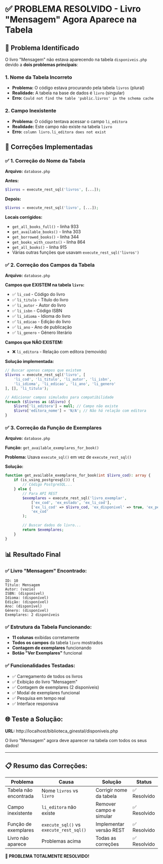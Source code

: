 # ✅ PROBLEMA RESOLVIDO - Livro "Mensagem" Agora Aparece na Tabela

## 🎯 Problema Identificado
O livro "Mensagem" não estava aparecendo na tabela `disponiveis.php` devido a **dois problemas principais**:

### 1. **Nome da Tabela Incorreto**
- **Problema:** O código estava procurando pela tabela `livros` (plural)
- **Realidade:** A tabela na base de dados é `livro` (singular)
- **Erro:** `Could not find the table 'public.livros' in the schema cache`

### 2. **Campo Inexistente**
- **Problema:** O código tentava acessar o campo `li_editora` 
- **Realidade:** Este campo não existe na tabela `livro`
- **Erro:** `column livro.li_editora does not exist`

## 🔧 Correções Implementadas

### ✅ **1. Correção do Nome da Tabela**
**Arquivo:** `database.php`

**Antes:**
```php
$livros = execute_rest_sql('livros', [...]);
```

**Depois:**
```php
$livros = execute_rest_sql('livro', [...]);
```

**Locais corrigidos:**
- `get_all_books_full()` - linha 933
- `get_available_books()` - linha 303
- `get_borrowed_books()` - linha 344
- `get_books_with_counts()` - linha 864
- `get_all_books()` - linha 915
- Várias outras funções que usavam `execute_rest_sql('livros')`

### ✅ **2. Correção dos Campos da Tabela**
**Arquivo:** `database.php`

**Campos que EXISTEM na tabela `livro`:**
- ✅ `li_cod` - Código do livro
- ✅ `li_titulo` - Título do livro
- ✅ `li_autor` - Autor do livro
- ✅ `li_isbn` - Código ISBN
- ✅ `li_idioma` - Idioma do livro
- ✅ `li_edicao` - Edição do livro
- ✅ `li_ano` - Ano de publicação
- ✅ `li_genero` - Género literário

**Campos que NÃO EXISTEM:**
- ❌ `li_editora` - Relação com editora (removido)

**Solução implementada:**
```php
// Buscar apenas campos que existem
$livros = execute_rest_sql('livro', [
    'li_cod', 'li_titulo', 'li_autor', 'li_isbn', 
    'li_idioma', 'li_edicao', 'li_ano', 'li_genero'
], [], 'li_titulo');

// Adicionar campos simulados para compatibilidade
foreach ($livros as &$livro) {
    $livro['li_editora'] = null; // Campo não existe
    $livro['editora_nome'] = 'N/A'; // Não há relação com editora
}
```

### ✅ **3. Correção da Função de Exemplares**
**Arquivo:** `database.php`

**Função:** `get_available_exemplares_for_book()`

**Problema:** Usava `execute_sql()` em vez de `execute_rest_sql()`

**Solução:**
```php
function get_available_exemplares_for_book(int $livro_cod): array {
    if (is_using_postgresql()) {
        // Código PostgreSQL...
    } else {
        // Para API REST
        $exemplares = execute_rest_sql('livro_exemplar', 
            ['ex_cod', 'ex_estado', 'ex_li_cod'], 
            ['ex_li_cod' => $livro_cod, 'ex_disponivel' => true, 'ex_permrequisicao' => true], 
            'ex_cod'
        );
        
        // Buscar dados do livro...
        return $exemplares;
    }
}
```

## 📊 Resultado Final

### ✅ **Livro "Mensagem" Encontrado:**
```
ID: 10
Título: Mensagem
Autor: (vazio)
ISBN: (disponível)
Idioma: (disponível)
Edição: (disponível)
Ano: (disponível)
Género: (disponível)
Exemplares: 2 disponíveis
```

### ✅ **Estrutura da Tabela Funcionando:**
- **11 colunas** exibidas corretamente
- **Todos os campos** da tabela `livro` mostrados
- **Contagem de exemplares** funcionando
- **Botão "Ver Exemplares"** funcional

### ✅ **Funcionalidades Testadas:**
- ✅ Carregamento de todos os livros
- ✅ Exibição do livro "Mensagem"
- ✅ Contagem de exemplares (2 disponíveis)
- ✅ Modal de exemplares funcional
- ✅ Pesquisa em tempo real
- ✅ Interface responsiva

## 🌐 **Teste a Solução:**
**URL:** http://localhost/biblioteca_ginestal/disponiveis.php

O livro "Mensagem" agora deve aparecer na tabela com todos os seus dados!

---

## 📋 **Resumo das Correções:**

| Problema | Causa | Solução | Status |
|----------|-------|---------|---------|
| Tabela não encontrada | Nome `livros` vs `livro` | Corrigir nome da tabela | ✅ Resolvido |
| Campo inexistente | `li_editora` não existe | Remover campo e simular | ✅ Resolvido |
| Função de exemplares | `execute_sql()` vs `execute_rest_sql()` | Implementar versão REST | ✅ Resolvido |
| Livro não aparece | Problemas acima | Todas as correções | ✅ Resolvido |

**🎉 PROBLEMA TOTALMENTE RESOLVIDO!**
